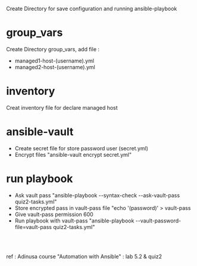 Create Directory for save configuration and running ansible-playbook
# group_vars
Create Directory group_vars, add file :
-  managed1-host-(username).yml
-  managed2-host-(username).yml
# inventory
Creat inventory file for declare managed host
# ansible-vault
- Create secret file for store password user (secret.yml)
- Encrypt files "ansible-vault encrypt secret.yml"
# run playbook
- Ask vault pass "ansible-playbook --syntax-check --ask-vault-pass quiz2-tasks.yml"
- Store encrypted pass in vault-pass file "echo '(password)' > vault-pass
- Give vault-pass permission 600
- Run playbook with vault-pass "ansible-playbook --vault-password-file=vault-pass quiz2-tasks.yml"

<br>
<br>
  
  ref : Adinusa course "Automation with Ansible" : lab 5.2 & quiz2

